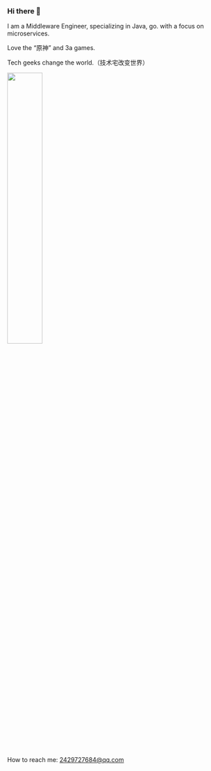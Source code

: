 ### Hi there 👋
I am a Middleware Engineer, specializing in Java, go. with a focus on microservices.

Love the “原神” and 3a games.

Tech geeks change the world.（技术宅改变世界）

<img src="https://media4.giphy.com/media/omHPYZttAVAAw/giphy.gif?cid=790b76114f583e86e918df22739f176131aa47d6b2da8575&rid=giphy.gif&ct=g" height="40%" width="40%"></img>

How to reach me: 2429727684@qq.com

<!--
**LXPWing/LXPWing** is a ✨ _special_ ✨ repository because its `README.md` (this file) appears on your GitHub profile.

Here are some ideas to get you started:

- 🔭 I’m currently working on ...
- 🌱 I’m currently learning ...
- 👯 I’m looking to collaborate on ...
- 🤔 I’m looking for help with ...
- 💬 Ask me about ...
- 📫 How to reach me: ...
- 😄 Pronouns: ...
- ⚡ Fun fact: ...
-->

